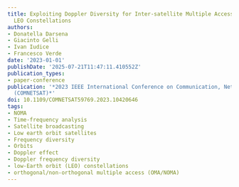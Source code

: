 ```yaml
---
title: Exploiting Doppler Diversity for Inter-satellite Multiple Access in Massive
  LEO Constellations
authors:
- Donatella Darsena
- Giacinto Gelli
- Ivan Iudice
- Francesco Verde
date: '2023-01-01'
publishDate: '2025-07-21T11:47:11.410552Z'
publication_types:
- paper-conference
publication: '*2023 IEEE International Conference on Communication, Networks and Satellite
  (COMNETSAT)*'
doi: 10.1109/COMNETSAT59769.2023.10420646
tags:
- NOMA
- Time-frequency analysis
- Satellite broadcasting
- Low earth orbit satellites
- Frequency diversity
- Orbits
- Doppler effect
- Doppler frequency diversity
- low-Earth orbit (LEO) constellations
- orthogonal/non-orthogonal multiple access (OMA/NOMA)
---
```

